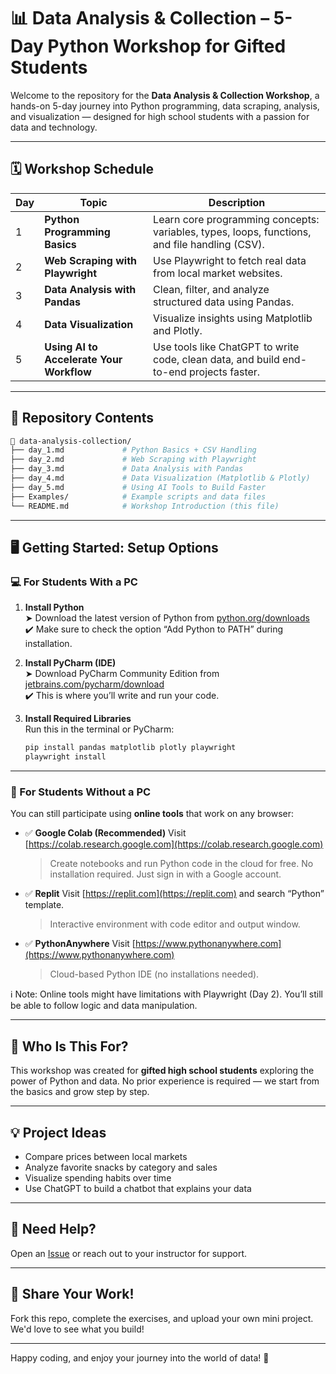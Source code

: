 # 📊 Data Analysis & Collection – 5-Day Python Workshop for Gifted Students

Welcome to the repository for the **Data Analysis & Collection Workshop**, a hands-on 5-day journey into Python programming, data scraping, analysis, and visualization — designed for high school students with a passion for data and technology.

---

## 🗓️ Workshop Schedule

| Day | Topic                                   | Description |
|-----|-----------------------------------------|-------------|
| 1   | **Python Programming Basics**           | Learn core programming concepts: variables, types, loops, functions, and file handling (CSV). |
| 2   | **Web Scraping with Playwright**        | Use Playwright to fetch real data from local market websites. |
| 3   | **Data Analysis with Pandas**           | Clean, filter, and analyze structured data using Pandas. |
| 4   | **Data Visualization**                  | Visualize insights using Matplotlib and Plotly. |
| 5   | **Using AI to Accelerate Your Workflow**| Use tools like ChatGPT to write code, clean data, and build end-to-end projects faster. |

---

## 📁 Repository Contents

```bash
📂 data-analysis-collection/
├── day_1.md             # Python Basics + CSV Handling
├── day_2.md             # Web Scraping with Playwright
├── day_3.md             # Data Analysis with Pandas
├── day_4.md             # Data Visualization (Matplotlib & Plotly)
├── day_5.md             # Using AI Tools to Build Faster
├── Examples/            # Example scripts and data files
└── README.md            # Workshop Introduction (this file)
````

---

## 🖥️ Getting Started: Setup Options

### 💻 For Students With a PC

1. **Install Python**  
   ➤ Download the latest version of Python from [python.org/downloads](https://www.python.org/downloads)  
   ✔️ Make sure to check the option “Add Python to PATH” during installation.

2. **Install PyCharm (IDE)**  
   ➤ Download PyCharm Community Edition from [jetbrains.com/pycharm/download](https://www.jetbrains.com/pycharm/download)  
   ✔️ This is where you’ll write and run your code.

3. **Install Required Libraries**  
   Run this in the terminal or PyCharm:
   ```bash
   pip install pandas matplotlib plotly playwright
   playwright install
    ````
---

### 📱 For Students Without a PC

You can still participate using **online tools** that work on any browser:

* ✅ **Google Colab (Recommended)**
  Visit [https://colab.research.google.com](https://colab.research.google.com)

  > Create notebooks and run Python code in the cloud for free.
  > No installation required. Just sign in with a Google account.

* ✅ **Replit**
  Visit [https://replit.com](https://replit.com) and search “Python” template.

  > Interactive environment with code editor and output window.

* ✅ **PythonAnywhere**
  Visit [https://www.pythonanywhere.com](https://www.pythonanywhere.com)

  > Cloud-based Python IDE (no installations needed).

ℹ️ Note: Online tools might have limitations with Playwright (Day 2). You’ll still be able to follow logic and data manipulation.

---

## 🎒 Who Is This For?

This workshop was created for **gifted high school students** exploring the power of Python and data. No prior experience is required — we start from the basics and grow step by step.

---

## 💡 Project Ideas

* Compare prices between local markets
* Analyze favorite snacks by category and sales
* Visualize spending habits over time
* Use ChatGPT to build a chatbot that explains your data

---

## 🙋 Need Help?

Open an [Issue](https://github.com/AhmadJTayeb/mawhiba-2025/issues) or reach out to your instructor for support.

---

## 📢 Share Your Work!

Fork this repo, complete the exercises, and upload your own mini project. We'd love to see what you build!

---

Happy coding, and enjoy your journey into the world of data! 🚀

